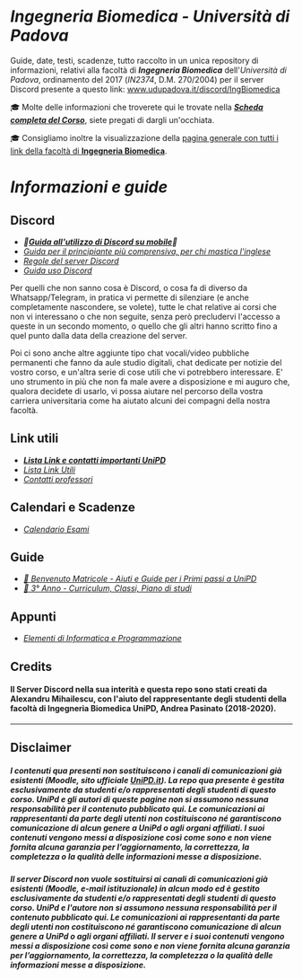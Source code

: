 # ***Ingegneria Biomedica** - Università di Padova*

Guide, date, testi, scadenze, tutto raccolto in un unica repository di informazioni, relativi alla facoltà di ***Ingegneria Biomedica*** dell'*Università di Padova*, ordinamento del 2017 (*IN2374*, D.M. 270/2004) per il server Discord presente a questo link: www.udupadova.it/discord/IngBiomedica


🎓 Molte delle informazioni che troverete qui le trovate nella [***Scheda completa del Corso***](https://didattica.unipd.it/off/2019/LT/IN/IN2374), siete pregati di dargli un'occhiata.

🎓 Consigliamo inoltre la visualizzazione della [pagina generale con tutti i link della facoltà di **Ingegneria Biomedica**](https://www.unipd.it/offerta-didattica/corsi-di-laurea-triennale/ingegneria?ordinamento=2017&key=IN2374&tipo=L&scuola=IN).

# *Informazioni e guide*

## Discord 

- ***🚧[Guida all'utilizzo di Discord su mobile](http://tiny.cc/guidaDiscord)🚧***
- *[Guida per il principiante più comprensiva, per chi mastica l'inglese](https://support.discord.com/hc/it/articles/360045138571)*
- *[Regole del server Discord](/Dati/Altro/regole.md)*
- *[Guida uso Discord](http://tiny.cc/guidaDiscord)*

Per quelli che non sanno cosa è Discord, o cosa fa di diverso da Whatsapp/Telegram, in pratica vi permette di silenziare (e anche completamente nascondere, se volete), tutte le chat relative ai corsi che non vi interessano o che non seguite, senza però precludervi l'accesso a queste in un secondo momento, o quello che gli altri hanno scritto fino a quel punto dalla data della creazione del server. 

Poi ci sono anche altre aggiunte tipo chat vocali/video pubbliche permanenti che fanno da aule studio digitali, chat dedicate per notizie del vostro corso, e un'altra serie di cose utili che vi potrebbero interessare. E' uno strumento in più che non fa male avere a disposizione e mi auguro che, qualora decidete di usarlo, vi possa aiutare nel percorso della vostra carriera universitaria come ha aiutato alcuni dei compagni della nostra facoltà.

## Link utili

- ***[Lista Link e contatti importanti UniPD](/Dati/Guide/Link_e_Contatti_Unipd.md)***
- *[Lista Link Utili](/Dati/Guide/Link_utili.md)*
- *[Contatti professori](/Dati/Altro/contatti_insegnanti.md)*

## Calendari e Scadenze

- *[Calendario Esami](http://agendastudentiunipd.easystaff.it/index.php?view=easytest&_lang=it)*
<!---  - *🚧[Calendario Scadenze UniPD](/Dati/Calendari/Scadenze%20UniPD.md)🚧*-->

## Guide

- *[🌱 Benvenuto Matricole - Aiuti e Guide per i Primi passi a UniPD](/Dati/Guide/benvenutoMatricole.md)* <!-- - *[🚧🌳 2° Anno 🚧]()*-->
- *[🍂 3° Anno - Curriculum, Classi, Piano di studi](/Dati/Guide/Curriculum_e_Classi.md)*

## Appunti

- *[Elementi di Informatica e Programmazione](/Dati/Studio/II_anno/EIP/README.md)* <!-- - *[🚧🌳 2° Anno 🚧]()*-->
<!--- *[Biomeccanica - chat domande da discord](Dati/Studio/III_anno/Biomeccanica/1e2-biomeccanica-domande.html)*-->


## Credits

#### Il Server Discord nella sua interità e questa repo sono stati creati da Alexandru Mihailescu, con l'aiuto del rappresentante degli studenti della facoltà di Ingegneria Biomedica UniPD, Andrea Pasinato (2018-2020).

---

## Disclaimer

##### *I contenuti qua presenti non sostituiscono i canali di comunicazioni già esistenti (Moodle, sito ufficiale [UniPD.it](unipd.it)). La repo qua presente è gestita esclusivamente da studenti e/o rappresentati degli studenti di questo corso. UniPd e gli autori di queste pagine non si assumono nessuna responsabilità per il contenuto pubblicato qui. Le comunicazioni ai rappresentanti da parte degli utenti non costituiscono né garantiscono comunicazione di alcun genere a UniPd o agli organi affiliati. I suoi contenuti vengono messi a disposizione così come sono e non viene fornita alcuna garanzia per l’aggiornamento, la correttezza, la completezza o la qualità delle informazioni messe a disposizione.*

##### *Il server Discord non vuole sostituirsi ai canali di comunicazioni già esistenti (Moodle, e-mail istituzionale) in alcun modo ed è gestito esclusivamente da studenti e/o rappresentati degli studenti di questo corso. UniPd e l'autore non si assumono nessuna responsabilità per il contenuto pubblicato qui. Le comunicazioni ai rappresentanti da parte degli utenti non costituiscono né garantiscono comunicazione di alcun genere a UniPd o agli organi affiliati. Il server e i suoi contenuti vengono messi a disposizione così come sono e non viene fornita alcuna garanzia per l’aggiornamento, la correttezza, la completezza o la qualità delle informazioni messe a disposizione.*

